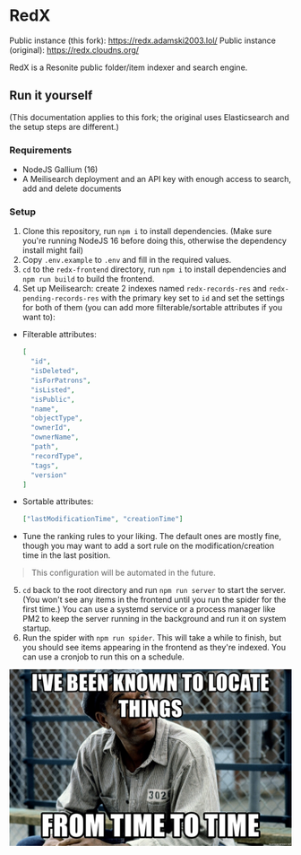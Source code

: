 # RedX

Public instance (this fork): https://redx.adamski2003.lol/
Public instance (original): https://redx.cloudns.org/

RedX is a Resonite public folder/item indexer and search engine.

## Run it yourself

(This documentation applies to this fork; the original uses Elasticsearch and the setup steps are different.)

### Requirements

- NodeJS Gallium (16)
- A Meilisearch deployment and an API key with enough access to search, add and delete documents

### Setup

1. Clone this repository, run `npm i` to install dependencies. (Make sure you're running NodeJS 16 before doing this, otherwise the dependency install might fail)
2. Copy `.env.example` to `.env` and fill in the required values.
3. `cd` to the `redx-frontend` directory, run `npm i` to install dependencies and `npm run build` to build the frontend.
4. Set up Meilisearch: create 2 indexes named `redx-records-res` and `redx-pending-records-res` with the primary key set to `id` and set the settings for both of them (you can add more filterable/sortable attributes if you want to):

- Filterable attributes:
  ```json
  [
    "id",
    "isDeleted",
    "isForPatrons",
    "isListed",
    "isPublic",
    "name",
    "objectType",
    "ownerId",
    "ownerName",
    "path",
    "recordType",
    "tags",
    "version"
  ]
  ```
- Sortable attributes:
  ```json
  ["lastModificationTime", "creationTime"]
  ```
- Tune the ranking rules to your liking. The default ones are mostly fine, though you may want to add a sort rule on the modification/creation time in the last position.

> This configuration will be automated in the future.

5. `cd` back to the root directory and run `npm run server` to start the server. (You won't see any items in the frontend until you run the spider for the first time.) You can use a systemd service or a process manager like PM2 to keep the server running in the background and run it on system startup.
6. Run the spider with `npm run spider`. This will take a while to finish, but you should see items appearing in the frontend as they're indexed. You can use a cronjob to run this on a schedule.

![](doc/red.jpg)

